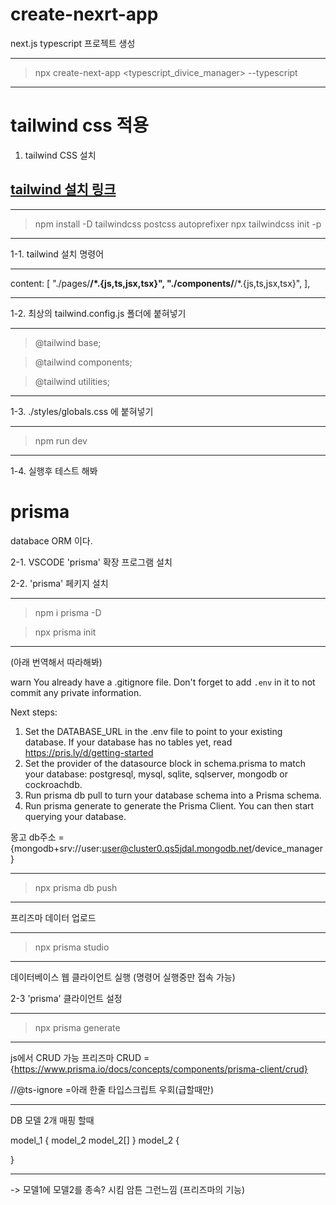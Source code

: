 # create-nexrt-app

next.js typescript 프로젝트 생성

---

> npx create-next-app <typescript_divice_manager> --typescript

---

# tailwind css 적용

1. tailwind CSS 설치

## [tailwind 설치 링크](https://tailwindcss.com/docs/guides/nextjs)

---

> npm install -D tailwindcss postcss autoprefixer
> npx tailwindcss init -p

---

1-1. tailwind 설치 명령어

---

content: [
"./pages/**/*.{js,ts,jsx,tsx}",
"./components/**/*.{js,ts,jsx,tsx}",
],

---

1-2. 최상의 tailwind.config.js 폴더에 붙혀넣기

---

> @tailwind base;

> @tailwind components;

> @tailwind utilities;

---

1-3. ./styles/globals.css 에 붙혀넣기

---

> npm run dev

---

1-4. 실행후 테스트 해봐

# prisma

databace ORM 이다.

2-1. VSCODE 'prisma' 확장 프로그램 설치

2-2. 'prisma' 페키지 설치

---

> npm i prisma -D

> npx prisma init

---

(아래 번역해서 따라해봐)

warn You already have a .gitignore file. Don't forget to add `.env` in it to not commit any private information.

Next steps:

1. Set the DATABASE_URL in the .env file to point to your existing database. If your database has no tables yet, read https://pris.ly/d/getting-started
2. Set the provider of the datasource block in schema.prisma to match your database: postgresql, mysql, sqlite, sqlserver, mongodb or cockroachdb.
3. Run prisma db pull to turn your database schema into a Prisma schema.
4. Run prisma generate to generate the Prisma Client. You can then start querying your database.

몽고 db주소 = {mongodb+srv://user:user@cluster0.qs5jdal.mongodb.net/device_manager}

---

> npx prisma db push

---

프리즈마 데이터 업로드

---

> npx prisma studio

---

데이터베이스 웹 클라이언트 실행
(명령어 실행중만 접속 가능)

2-3 'prisma' 클라이언트 설정

---

> npx prisma generate

---

js에서 CRUD 가능
프리즈마 CRUD = {https://www.prisma.io/docs/concepts/components/prisma-client/crud}

//@ts-ignore =아래 한줄 타입스크립트 우회(급할때만)

---

DB 모델 2개 매핑 할때

model_1 {
model_2 model_2[]
}
model_2 {

}

---

-> 모델1에 모델2를 종속? 시킴 암튼 그런느낌 (프리즈마의 기능)
